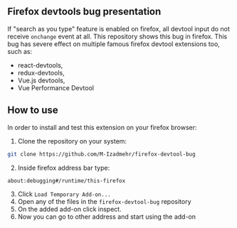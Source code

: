 ## Firefox devtools bug presentation
If "search as you type" feature is enabled on firefox, all devtool input do not receive `onchange` event at all.
This repository shows this bug in firefox. This bug has severe effect on multiple famous firefox devtool extensions too, such as:
* react-devtools, 
* redux-devtools, 
* Vue.js devtools, 
* Vue Performance Devtool

## How to use
In order to install and test this extension on your firefox browser:
1. Clone the repository on your system:

```bash
git clone https://github.com/M-Izadmehr/firefox-devtool-bug
```
2. Inside firefox address bar type: 
```
about:debugging#/runtime/this-firefox
```
3. Click `Load Temporary Add-on...`
4. Open any of the files in the `firefox-devtool-bug` repository
5. On the added add-on click inspect.
6. Now you can go to other address and start using the add-on


